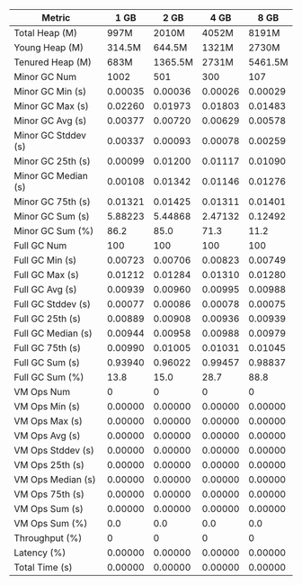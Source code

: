 | Metric | 1 GB | 2 GB | 4 GB | 8 GB |
|------|----|----|----|----|
| Total Heap (M) | 997M | 2010M | 4052M | 8191M |
| Young Heap (M) | 314.5M | 644.5M | 1321M | 2730M |
| Tenured Heap (M) | 683M | 1365.5M | 2731M | 5461.5M |
| Minor GC Num | 1002 | 501 | 300 | 107 |
| Minor GC Min (s) | 0.00035 | 0.00036 | 0.00026 | 0.00029 |
| Minor GC Max (s) | 0.02260 | 0.01973 | 0.01803 | 0.01483 |
| Minor GC Avg (s) | 0.00377 | 0.00720 | 0.00629 | 0.00578 |
| Minor GC Stddev (s) | 0.00337 | 0.00093 | 0.00078 | 0.00259 |
| Minor GC 25th (s) | 0.00099 | 0.01200 | 0.01117 | 0.01090 |
| Minor GC Median (s) | 0.00108 | 0.01342 | 0.01146 | 0.01276 |
| Minor GC 75th (s) | 0.01321 | 0.01425 | 0.01311 | 0.01401 |
| Minor GC Sum (s) | 5.88223 | 5.44868 | 2.47132 | 0.12492 |
| Minor GC Sum (%) | 86.2 | 85.0 | 71.3 | 11.2 |
| Full GC Num | 100 | 100 | 100 | 100 |
| Full GC Min (s) | 0.00723 | 0.00706 | 0.00823 | 0.00749 |
| Full GC Max (s) | 0.01212 | 0.01284 | 0.01310 | 0.01280 |
| Full GC Avg (s) | 0.00939 | 0.00960 | 0.00995 | 0.00988 |
| Full GC Stddev (s) | 0.00077 | 0.00086 | 0.00078 | 0.00075 |
| Full GC 25th (s) | 0.00889 | 0.00908 | 0.00936 | 0.00939 |
| Full GC Median (s) | 0.00944 | 0.00958 | 0.00988 | 0.00979 |
| Full GC 75th (s) | 0.00990 | 0.01005 | 0.01031 | 0.01045 |
| Full GC Sum (s) | 0.93940 | 0.96022 | 0.99457 | 0.98837 |
| Full GC Sum (%) | 13.8 | 15.0 | 28.7 | 88.8 |
| VM Ops Num | 0 | 0 | 0 | 0 |
| VM Ops Min (s) | 0.00000 | 0.00000 | 0.00000 | 0.00000 |
| VM Ops Max (s) | 0.00000 | 0.00000 | 0.00000 | 0.00000 |
| VM Ops Avg (s) | 0.00000 | 0.00000 | 0.00000 | 0.00000 |
| VM Ops Stddev (s) | 0.00000 | 0.00000 | 0.00000 | 0.00000 |
| VM Ops 25th (s) | 0.00000 | 0.00000 | 0.00000 | 0.00000 |
| VM Ops Median (s) | 0.00000 | 0.00000 | 0.00000 | 0.00000 |
| VM Ops 75th (s) | 0.00000 | 0.00000 | 0.00000 | 0.00000 |
| VM Ops Sum (s) | 0.00000 | 0.00000 | 0.00000 | 0.00000 |
| VM Ops Sum (%) | 0.0 | 0.0 | 0.0 | 0.0 |
| Throughput (%) | 0 | 0 | 0 | 0 |
| Latency (%) | 0.00000 | 0.00000 | 0.00000 | 0.00000 |
| Total Time (s) | 0.00000 | 0.00000 | 0.00000 | 0.00000 |
